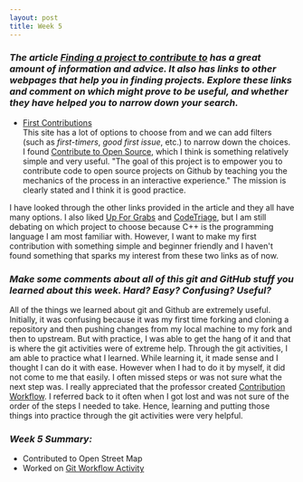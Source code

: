```yaml
---
layout: post
title: Week 5
---
```

### **_The article [Finding a project to contribute to][link] has a great amount of information and advice. It also has links to other webpages that help you in finding projects. Explore these links and comment on which might prove to be useful, and whether they have helped you to narrow down your search._**  
* [First Contributions][first]  
  This site has a lot of options to choose from and we can add filters (such as _first-timers_, _good first issue_, etc.) to narrow down the choices. I found [Contribute to Open Source][open], which I think is something relatively simple and very useful. "The goal of this project is to empower you to contribute code to open source projects on Github by teaching you the mechanics of the process in an interactive experience." The mission is clearly stated and I think it is good practice.
  
I have looked through the other links provided in the article and they all have many options. I also liked [Up For Grabs][up] and [CodeTriage][code], but I am still debating on which project to choose because C++ is the programming language I am most familiar with. However, I want to make my first contribution with something simple and beginner friendly and I haven't found something that sparks my interest from these two links as of now. 

### **_Make some comments about all of this git and GitHub stuff you learned about this week. Hard? Easy? Confusing? Useful?_** 
  All of the things we learned about git and Github are extremely useful. Initially, it was confusing because it was my first time forking and cloning a repository and then pushing changes from my local machine to my fork and then to upstream. But with practice, I was able to get the hang of it and that is where the git activities were of extreme help. Through the git activities, I am able to practice what I learned. While learning it, it made sense and I thought I can do it with ease. However when I had to do it by myself, it did not come to me that easily. I often missed steps or was not sure what the next step was. I really appreciated that the professor created [Contribution Workflow][contribution]. I referred back to it often when I got lost and was not sure of the order of the steps I needed to take. Hence, learning and putting those things into practice through the git activities were very helpful. 

### **_Week 5 Summary:_**
* Contributed to Open Street Map
* Worked on [Git Workflow Activity][another link]

[link]: https://opensource.guide/how-to-contribute/#finding-a-project-to-contribute-to
[another link]: https://github.com/hunter-college-ossd-fall-2019/github-workflow-activity-01
[contribution]: https://github.com/hunter-college-ossd-fall-2019/github-workflow-activity-01/blob/master/contribution-workflow.md
[first]: https://firstcontributions.github.io/
[open]: https://github.com/danthareja/contribute-to-open-source/issues
[up]: https://up-for-grabs.net/
[code]: https://www.codetriage.com/

